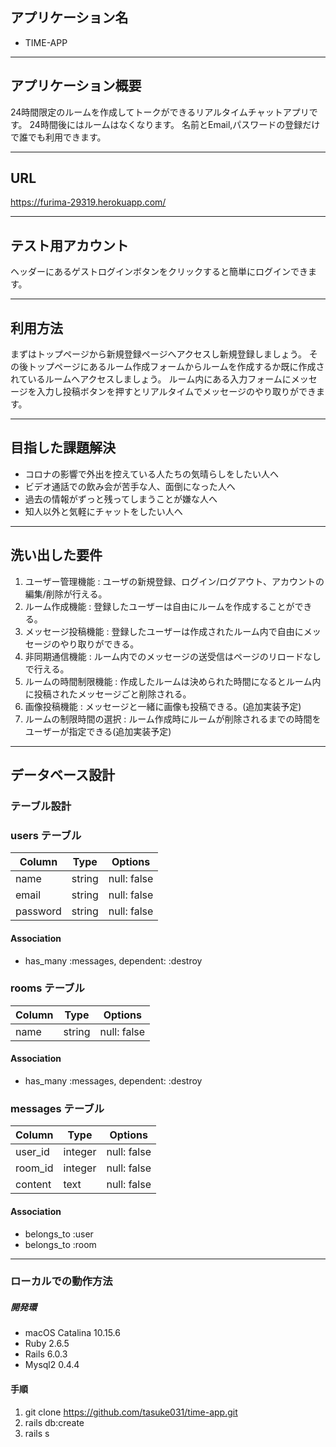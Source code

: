 ## アプリケーション名
* TIME-APP
___

## アプリケーション概要
24時間限定のルームを作成してトークができるリアルタイムチャットアプリです。
24時間後にはルームはなくなります。
名前とEmail,パスワードの登録だけで誰でも利用できます。
___

## URL
https://furima-29319.herokuapp.com/
___

## テスト用アカウント
ヘッダーにあるゲストログインボタンをクリックすると簡単にログインできます。
___

## 利用方法
まずはトップページから新規登録ページへアクセスし新規登録しましょう。
その後トップページにあるルーム作成フォームからルームを作成するか既に作成されているルームへアクセスしましょう。
ルーム内にある入力フォームにメッセージを入力し投稿ボタンを押すとリアルタイムでメッセージのやり取りができます。
___

## 目指した課題解決
* コロナの影響で外出を控えている人たちの気晴らしをしたい人へ
* ビデオ通話での飲み会が苦手な人、面倒になった人へ
* 過去の情報がずっと残ってしまうことが嫌な人へ
* 知人以外と気軽にチャットをしたい人へ
___

## 洗い出した要件
1. ユーザー管理機能 : ユーザの新規登録、ログイン/ログアウト、アカウントの編集/削除が行える。
2. ルーム作成機能 : 登録したユーザーは自由にルームを作成することができる。
3. メッセージ投稿機能 : 登録したユーザーは作成されたルーム内で自由にメッセージのやり取りができる。
4. 非同期通信機能 : ルーム内でのメッセージの送受信はページのリロードなしで行える。
5. ルームの時間制限機能 : 作成したルームは決められた時間になるとルーム内に投稿されたメッセージごと削除される。
6. 画像投稿機能 : メッセージと一緒に画像も投稿できる。(追加実装予定)
7. ルームの制限時間の選択 : ルーム作成時にルームが削除されるまでの時間をユーザーが指定できる(追加実装予定)
___

## データベース設計
### テーブル設計

### users テーブル

| Column   | Type    | Options     |
| -------- | ------- | ----------- |
| name     | string  | null: false |
| email    | string  | null: false |
| password | string  | null: false |

#### Association

- has_many :messages, dependent: :destroy

### rooms テーブル

| Column | Type   | Options     |
| ------ | ------ | ----------- |
| name   | string | null: false |

#### Association

- has_many :messages, dependent: :destroy

### messages テーブル

| Column   | Type    | Options     |
| -------- | ------- | ----------- |
| user_id  | integer | null: false |
| room_id  | integer | null: false |
| content  | text    | null: false |

#### Association

- belongs_to :user
- belongs_to :room
___

### ローカルでの動作方法
##### 開発環
* macOS Catalina 10.15.6
* Ruby 2.6.5
* Rails 6.0.3
* Mysql2 0.4.4

#### 手順
1. git clone https://github.com/tasuke031/time-app.git
2. rails db:create
3. rails s
